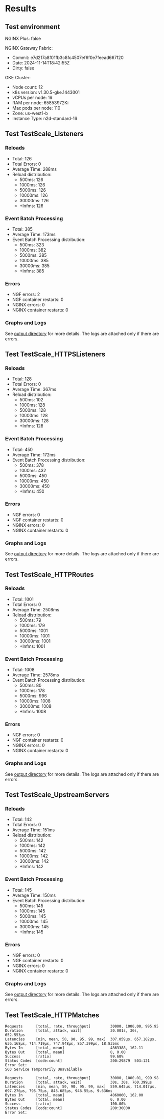 # Results

## Test environment

NGINX Plus: false

NGINX Gateway Fabric:

- Commit: e7d217a8f01fb3c8fc4507ef6f0e7feead667f20
- Date: 2024-11-14T18:42:55Z
- Dirty: false

GKE Cluster:

- Node count: 12
- k8s version: v1.30.5-gke.1443001
- vCPUs per node: 16
- RAM per node: 65853972Ki
- Max pods per node: 110
- Zone: us-west1-b
- Instance Type: n2d-standard-16

## Test TestScale_Listeners

### Reloads

- Total: 126
- Total Errors: 0
- Average Time: 288ms
- Reload distribution:
	- 500ms: 126
	- 1000ms: 126
	- 5000ms: 126
	- 10000ms: 126
	- 30000ms: 126
	- +Infms: 126

### Event Batch Processing

- Total: 385
- Average Time: 173ms
- Event Batch Processing distribution:
	- 500ms: 323
	- 1000ms: 382
	- 5000ms: 385
	- 10000ms: 385
	- 30000ms: 385
	- +Infms: 385

### Errors

- NGF errors: 2
- NGF container restarts: 0
- NGINX errors: 0
- NGINX container restarts: 0

### Graphs and Logs

See [output directory](./TestScale_Listeners) for more details.
The logs are attached only if there are errors.

## Test TestScale_HTTPSListeners

### Reloads

- Total: 128
- Total Errors: 0
- Average Time: 367ms
- Reload distribution:
	- 500ms: 102
	- 1000ms: 128
	- 5000ms: 128
	- 10000ms: 128
	- 30000ms: 128
	- +Infms: 128

### Event Batch Processing

- Total: 450
- Average Time: 172ms
- Event Batch Processing distribution:
	- 500ms: 378
	- 1000ms: 432
	- 5000ms: 450
	- 10000ms: 450
	- 30000ms: 450
	- +Infms: 450

### Errors

- NGF errors: 0
- NGF container restarts: 0
- NGINX errors: 0
- NGINX container restarts: 0

### Graphs and Logs

See [output directory](./TestScale_HTTPSListeners) for more details.
The logs are attached only if there are errors.

## Test TestScale_HTTPRoutes

### Reloads

- Total: 1001
- Total Errors: 0
- Average Time: 2508ms
- Reload distribution:
	- 500ms: 79
	- 1000ms: 179
	- 5000ms: 1001
	- 10000ms: 1001
	- 30000ms: 1001
	- +Infms: 1001

### Event Batch Processing

- Total: 1008
- Average Time: 2578ms
- Event Batch Processing distribution:
	- 500ms: 80
	- 1000ms: 178
	- 5000ms: 996
	- 10000ms: 1008
	- 30000ms: 1008
	- +Infms: 1008

### Errors

- NGF errors: 0
- NGF container restarts: 0
- NGINX errors: 0
- NGINX container restarts: 0

### Graphs and Logs

See [output directory](./TestScale_HTTPRoutes) for more details.
The logs are attached only if there are errors.

## Test TestScale_UpstreamServers

### Reloads

- Total: 142
- Total Errors: 0
- Average Time: 151ms
- Reload distribution:
	- 500ms: 142
	- 1000ms: 142
	- 5000ms: 142
	- 10000ms: 142
	- 30000ms: 142
	- +Infms: 142

### Event Batch Processing

- Total: 145
- Average Time: 150ms
- Event Batch Processing distribution:
	- 500ms: 145
	- 1000ms: 145
	- 5000ms: 145
	- 10000ms: 145
	- 30000ms: 145
	- +Infms: 145

### Errors

- NGF errors: 0
- NGF container restarts: 0
- NGINX errors: 0
- NGINX container restarts: 0

### Graphs and Logs

See [output directory](./TestScale_UpstreamServers) for more details.
The logs are attached only if there are errors.

## Test TestScale_HTTPMatches

```text
Requests      [total, rate, throughput]         30000, 1000.00, 995.95
Duration      [total, attack, wait]             30.001s, 30s, 652.553µs
Latencies     [min, mean, 50, 90, 95, 99, max]  307.059µs, 657.182µs, 636.168µs, 714.719µs, 747.948µs, 857.399µs, 18.835ms
Bytes In      [total, mean]                     4863388, 162.11
Bytes Out     [total, mean]                     0, 0.00
Success       [ratio]                           99.60%
Status Codes  [code:count]                      200:29879  503:121  
Error Set:
503 Service Temporarily Unavailable
```
```text
Requests      [total, rate, throughput]         30000, 1000.01, 999.98
Duration      [total, attack, wait]             30s, 30s, 760.399µs
Latencies     [min, mean, 50, 90, 95, 99, max]  559.645µs, 714.017µs, 697.276µs, 795.75µs, 845.685µs, 946.55µs, 9.636ms
Bytes In      [total, mean]                     4860000, 162.00
Bytes Out     [total, mean]                     0, 0.00
Success       [ratio]                           100.00%
Status Codes  [code:count]                      200:30000  
Error Set:
```
